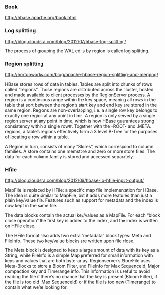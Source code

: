 ### Book

http://hbase.apache.org/book.html

### Log splitting
http://blog.cloudera.com/blog/2012/07/hbase-log-splitting/

The process of grouping the WAL edits by region is called log splitting.
 
### Region splitting
http://hortonworks.com/blog/apache-hbase-region-splitting-and-merging/

HBase stores rows of data in tables. 
Tables are split into chunks of rows called “regions”.
Those regions are distributed across the cluster, hosted and made available to client processes by the RegionServer process.
A region is a continuous range within the key space, meaning all rows in the table that sort between the region’s start key and end key are stored in the same region. Regions are non-overlapping, i.e. a single row key belongs to exactly one region at any point in time. A region is only served by a single region server at any point in time, which is how HBase guarantees strong consistency within a single row#. Together with the -ROOT- and .META. regions, a table’s regions effectively form a 3 level B-Tree for the purposes of locating a row within a table.

A Region in turn, consists of many “Stores”, which correspond to column families. A store contains one memstore and zero or more store files. The data for each column family is stored and accessed separately.

### Hfile

http://blog.cloudera.com/blog/2012/06/hbase-io-hfile-input-output/

MapFile is replaced by HFile: a specific map file implementation for HBase. The idea is quite similar to MapFile, but it adds more features than just a plain key/value file. Features such as support for metadata and the index is now kept in the same file.

The data blocks contain the actual key/values as a MapFile.  For each “block close operation” the first key is added to the index, and the index is written on HFile close.

The HFile format also adds two extra “metadata” block types: Meta and FileInfo.  These two key/value blocks are written upon file close.

The Meta block is designed to keep a large amount of data with its key as a String, while FileInfo is a simple Map preferred for small information with keys and values that are both byte-array. Regionserver’s StoreFile uses Meta-Blocks to store a Bloom Filter, and FileInfo for Max SequenceId, Major compaction key and Timerange info. This information is useful to avoid reading the file if there’s no chance that the key is present (Bloom Filter), if the file is too old (Max SequenceId) or if the file is too new (Timerange) to contain what we’re looking for.
